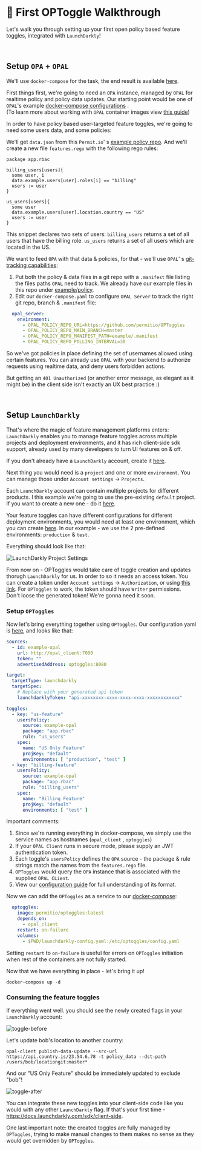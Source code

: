 # <a name="walkthrough"></a>🦮 First OPToggle Walkthrough

Let's walk you through setting up your first open policy based feature toggles, integrated with `LaunchDarkly`!

<br/>

## Setup `OPA` + `OPAL`

We'll use `docker-compose` for the task, the end result is
available [here](https://github.com/permitio/OPToggles/tree/master/example).

First things first, we're going to need an `OPA` instance, managed by `OPAL` for realtime policy and policy data
updates. Our starting point would be one of `OPAL`'s
example [docker-compose configurations](https://github.com/permitio/opal/blob/master/docker/docker-compose-example.yml)
.<br/>(To learn more about working with `OPAL` container images
view [this guide](https://github.com/permitio/opal/blob/master/docs/HOWTO/get_started_with_opal_using_docker.md))

In order to have policy based user-targeted feature toggles, we're going to need some users data, and some policies:

We'll get `data.json` from this `Permit.io`'
s [example policy repo](https://github.com/permitio/opal-example-policy-repo/blob/master/data.json). And we'll create
a new file `features.rego` with the following rego rules:

```rego
package app.rbac

billing_users[users]{
  some user, i
  data.example.users[user].roles[i] == "billing"
  users := user
}

us_users[users]{
  some user
  data.example.users[user].location.country == "US"
  users := user
}
```

This snippet declares two sets of users: `billing_users` returns a set of all users that have the billing
role. `us_users` returns a set of all users which are located in the US.

We want to feed `OPA` with that data & policies, for that - we'll use `OPAL`'
s [git-tracking capabilities](https://github.com/permitio/opal/blob/master/docs/HOWTO/track_a_git_repo.md):

1. Put both the policy & data files in a git repo with a `.manifest`  file listing the files paths `OPAL` need to track.
   We already have our example files in this repo
   under [example/policy](https://github.com/permitio/OPToggles/tree/master/example/policy).
2. Edit our `docker-compose.yaml` to configure `OPAL Server` to track the right git repo, branch & `.manifest` file:

```yaml
  opal_server:
    environment:
      - OPAL_POLICY_REPO_URL=https://github.com/permitio/OPToggles
      - OPAL_POLICY_REPO_MAIN_BRANCH=master
      - OPAL_POLICY_REPO_MANIFEST_PATH=example/.manifest
      - OPAL_POLICY_REPO_POLLING_INTERVAL=30
```

So we've got policies in place defining the set of usernames allowed using certain features. You can already use `OPAL`
with your backend to authorize requests using realtime data, and deny users forbidden actions.

But getting an `401 Unauthorized` (or another error message, as elegant as it might be) in the client side isn't exactly
an UX best practice :) 

<br/>

## Setup `LaunchDarkly`

That's where the magic of feature management platforms enters: `LaunchDarkly` enables you to manage feature toggles
across multiple projects and deployment environments, and it has rich client-side sdk support, already used by many
developers to turn UI features on & off.

If you don't already have a `LaunchDarkly` account, create it [here](https://app.launchdarkly.com/signup).

Next thing you would need is a `project` and one or more `environment`. You can manage those under `Account settings`
-> `Projects`.

Each `LaunchDarkly` account can contain multiple projects for different products. I this example we're going to use the
pre-existing `default` project. If you want to create a new one - do
it [here](https://app.launchdarkly.com/settings/projects/new).

Your feature toggles can have different configurations for different deployment environments, you would need at least
one environment, which you can create [here](https://app.launchdarkly.com/settings/projects/default/env/new). In our
example - we use the 2 pre-defined environments: `production` & `test`.

Everything should look like that:

<img src="https://i.ibb.co/8sZ43bp/image.jpg" alt="LaunchDarkly Project Settings"/>

From now on - OPToggles would take care of toggle creation and updates thorugh `LaunchDarkly` for us. In order to so it
needs an access token. You can create a token under `Account settings` -> `Authorization`, or
using [this link](https://app.launchdarkly.com/settings/authorization/tokens/new). For `OPToggles` to work, the token
should have `Writer` permissions. <br/>
Don't loose the generated token! We're gonna need it soon.

### Setup `OPToggles`

Now let's bring everything together using `OPToggles`. Our configuration yaml
is [here](https://github.com/permitio/OPToggles/blob/master/example/launchdarkly-config.yaml), and looks like that:

```yaml
sources:
  - id: example-opal
    url: http://opal_client:7000
    token: ""
    advertisedAddress: optoggles:8080

target:
  targetType: launchdarkly
  targetSpec:
    # Replace with your generated api token
    launchdarklyToken: "api-xxxxxxxx-xxxx-xxxx-xxxx-xxxxxxxxxxxx"

toggles:
  - key: "us-feature"
    usersPolicy:
      source: example-opal
      package: "app.rbac"
      rule: "us_users"
    spec:
      name: "US Only Feature"
      projKey: "default"
      environments: [ "production", "test" ]
  - key: "billing-feature"
    usersPolicy:
      source: example-opal
      package: "app.rbac"
      rule: "billing_users"
    spec:
      name: "Billing Feature"
      projKey: "default"
      environments: [ "test" ]
```

Important comments:

1. Since we're running everything in docker-compose, we simply use the service names as hostnames (`opal_client`
   , `optoggles`)
2. If your `OPAL Client` runs in secure mode, please supply an JWT authentication token.
3. Each toggle's `usersPolicy` defines the `OPA` source - the package & rule strings match the names from
   the `features.rego` file.
4. `OPToggles` would query the `OPA` instance that is associated with the supplied `OPAL CLient`.
5. View our [configuration guide](configuration.md) for full understanding of its format.

Now we can add the `OPToggles` as a service to
our [docker-compose](https://github.com/permitio/OPToggles/blob/master/example/docker-compose.yaml):

```yaml
  optoggles:
    image: permitio/optoggles:latest
    depends_on:
      - opal_client
    restart: on-failure
    volumes:
      - $PWD/launchdarkly-config.yaml:/etc/optoggles/config.yaml
```

Setting `restart` to `on-failure` is useful for errors on `OPToggles` initiation when rest of the containers are not
fully started.

Now that we have everything in place - let's bring it up!

```shell
docker-compose up -d
```

### Consuming the feature toggles

If everything went well. you should see the newly created flags in your `LaunchDarkly` account:

<img src="https://i.ibb.co/QncsFG7/toggle-before.png" alt="toggle-before" border="0">

Let's update bob's location to another country:

```shell
opal-client publish-data-update --src-url https://api.country.is/23.54.6.78 -t policy_data --dst-path /users/bob/locationgit:master*
```

And our "US Only Feature" should be immediately updated to exclude "bob"!

<img src="https://i.ibb.co/d2P71BJ/toggle-after.png" alt="toggle-after"/>


You can integrate these new toggles into your client-side code like you would with any other `LaunchDarkly` flag. If
that's your first time - https://docs.launchdarkly.com/sdk/client-side.

One last important note: the created toggles are fully managed by `OPToggles`, trying to make manual changes to them
makes no sense as they would get overridden by `OPToggles`.
